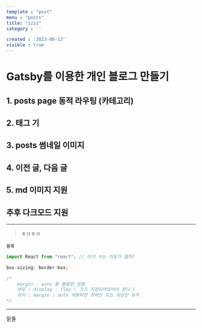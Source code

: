 ```yaml
---
template : "post"
menu : "posts" 
title: "zzzz"
category : ''

created : '2023-06-13'
visible : true
---
```

# Gatsby를 이용한 개인 블로그 만들기

## 1. posts page 동적 라우팅 (카테고리)

## 2. 태그 기

## 3. posts 썸네일 이미지

## 4. 이전 글, 다음 글

## 5. md 이미지 지원

## 추후 다크모드 지원


---

> ㅎㅇㅎㅇ

`블록`

``` javascript
import React from "react"; // 이거 쓰는 이유가 뭘까?

box-sizing: border-box;

/* 
    margin - auto 를 활용한 정렬
    부모 : display - flex ( 크기 지정되어있어야 한다.)
    자식 : margin : auto 적용하면 최하단 또는 최상단 유지
*/

```

---

밑줄

